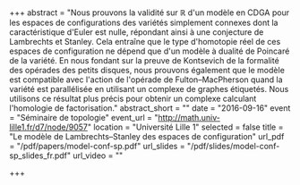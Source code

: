 +++
abstract = "Nous prouvons la validité sur ℝ d'un modèle en CDGA pour les espaces de configurations des variétés simplement connexes dont la caractéristique d'Euler est nulle, répondant ainsi à une conjecture de Lambrechts et Stanley. Cela entraîne que le type d'homotopie réel de ces espaces de configuration ne dépend que d'un modèle à dualité de Poincaré de la variété. En nous fondant sur la preuve de Kontsevich de la formalité des opérades des petits disques, nous prouvons également que le modèle est compatible avec l'action de l'opérade de Fulton–MacPherson quand la variété est parallélisée en utilisant un complexe de graphes étiquetés. Nous utilisons ce résultat plus précis pour obtenir un complexe calculant l'homologie de factorisation."
abstract_short = ""
date = "2016-09-16"
event = "Séminaire de topologie"
event_url = "http://math.univ-lille1.fr/d7/node/9057"
location = "Université Lille 1"
selected = false
title = "Le modèle de Lambrechts–Stanley des espaces de configuration"
url_pdf = "/pdf/papers/model-conf-sp.pdf"
url_slides = "/pdf/slides/model-conf-sp_slides_fr.pdf"
url_video = ""

+++
